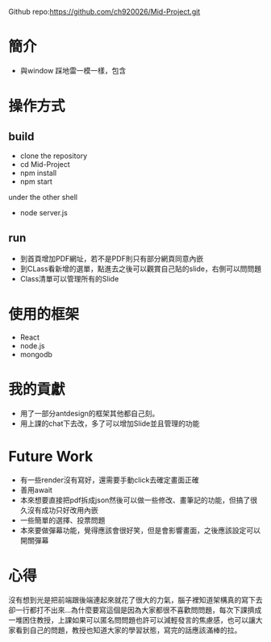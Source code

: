 Github repo:https://github.com/ch920026/Mid-Project.git
# 簡介
- 與window 踩地雷一模一樣，包含
# 操作方式
## build
- clone the repository
- cd Mid-Project
- npm install
- npm start

under the other shell
- node server.js
## run

- 到首頁增加PDF網址，若不是PDF則只有部分網頁同意內嵌
- 到CLass看新增的選單，點進去之後可以觀賞自己貼的slide，右側可以問問題
- Class清單可以管理所有的Slide
# 使用的框架
- React
- node.js
- mongodb
# 我的貢獻
- 用了一部分antdesign的框架其他都自己刻。
- 用上課的chat下去改，多了可以增加Slide並且管理的功能
# Future Work
- 有一些render沒有寫好，還需要手動click去確定畫面正確
- 善用await
- 本來想要直接把pdf拆成json然後可以做一些修改、畫筆記的功能，但搞了很久沒有成功只好改用內嵌
- 一些簡單的選擇、投票問題
- 本來要做彈幕功能，覺得應該會很好笑，但是會影響畫面，之後應該設定可以開關彈幕

# 心得
沒有想到光是把前端跟後端連起來就花了很大的力氣，腦子裡知道架構真的寫下去卻一行都打不出來...為什麼要寫這個是因為大家都很不喜歡問問題，每次下課擠成一堆困住教授，上課如果可以匿名問問題也許可以減輕發言的焦慮感，也可以讓大家看到自己的問題，教授也知道大家的學習狀態，寫完的話應該滿棒的拉。